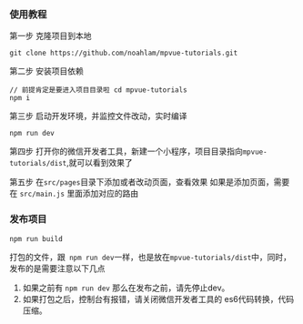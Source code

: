 ### 使用教程

第一步 克隆项目到本地

    git clone https://github.com/noahlam/mpvue-tutorials.git

第二步 安装项目依赖

    // 前提肯定是要进入项目目录啦 cd mpvue-tutorials
    npm i

第三步 启动开发环境，并监控文件改动，实时编译

    npm run dev

第四步 打开你的微信开发者工具，新建一个小程序，项目目录指向`mpvue-tutorials/dist`,就可以看到效果了


第五步 在`src/pages`目录下添加或者改动页面，查看效果
如果是添加页面，需要在 `src/main.js` 里面添加对应的路由

### 发布项目
    npm run build
打包的文件，跟` npm run dev`一样，也是放在`mpvue-tutorials/dist`中，同时，发布的是需要注意以下几点
1. 如果之前有 `npm run dev` 那么在发布之前，请先停止dev。
2. 如果打包之后，控制台有报错，请关闭微信开发者工具的 es6代码转换，代码压缩。
